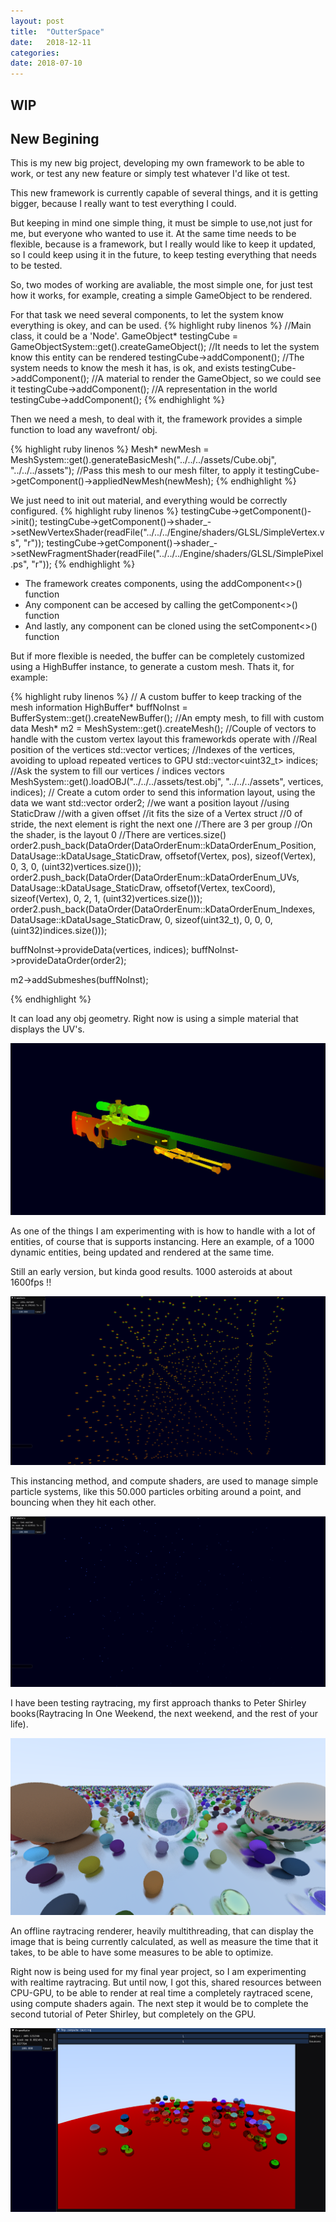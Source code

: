 ```yaml
---
layout: post
title:  "OutterSpace"
date:   2018-12-11
categories: 
date: 2018-07-10 
---
```

## WIP

## New Begining

This is my new big project, developing my own framework to be able to work, or test any new feature or simply test 
whatever I'd like ot test.


This new framework is currently capable of several things, and it is getting bigger, because I really want to test everything I could.

But keeping in mind one simple thing, it must be simple to use,not just for me, but everyone who wanted to use it.
At the same time needs to be flexible, because is a framework, but I really would like to keep it updated, so I could keep using it
in the future, to keep testing everything that needs to be tested.

So, two modes of working are avaliable, the most simple one, for just test how it works, for example, creating a simple GameObject to be rendered.

For that task we need several components, to let the system know everything is okey, and can be used.
{% highlight ruby linenos %}
//Main class, it could be a 'Node'.
GameObject* testingCube = GameObjectSystem::get().createGameObject();
//It needs to let the system know this entity can be rendered
testingCube->addComponent<MeshRenderer>();
//The system needs to know the mesh it has, is ok, and exists
testingCube->addComponent<MeshFilter>();
//A material to render the GameObject, so we could see it
testingCube->addComponent<Material>();
//A representation in the world
testingCube->addComponent<Transform>();
{% endhighlight %}

Then we need a mesh, to deal with it, the framework provides a simple function to load any wavefront/ obj.

{% highlight ruby linenos %}
Mesh* newMesh = MeshSystem::get().generateBasicMesh("../../../assets/Cube.obj", "../../../assets");
//Pass this mesh to our mesh filter, to apply it
testingCube->getComponent<MeshFilter>()->appliedNewMesh(newMesh);
{% endhighlight %}	

We just need to init out material, and everything would be correctly configured.
{% highlight ruby linenos %}
testingCube->getComponent<Material>()->init();
testingCube->getComponent<Material>()->shader_->setNewVertexShader(readFile("../../../Engine/shaders/GLSL/SimpleVertex.vs", "r"));
testingCube->getComponent<Material>()->shader_->setNewFragmentShader(readFile("../../../Engine/shaders/GLSL/SimplePixel.ps", "r"));
{% endhighlight %}	

* The framework creates components, using the addComponent<>() function
* Any component can be accesed by calling the getComponent<>() function
* And lastly, any component can be cloned using the setComponent<>() function


But if more flexible is needed, the buffer can be completely customized using a HighBuffer instance, to generate a custom mesh.
Thats it, for example:

{% highlight ruby linenos %}
// A custom buffer to keep tracking of the mesh information
HighBuffer* buffNoInst = BufferSystem::get().createNewBuffer();
//An empty mesh, to fill with custom data
Mesh* m2 = MeshSystem::get().createMesh();
//Couple of vectors to handle with the custom vertex layout this frameworkds operate with
//Real position of the vertices
std::vector<Vertex> vertices;
//Indexes of the vertices, avoiding to upload repeated vertices to GPU
std::vector<uint32_t> indices;
//Ask the system to fill our vertices / indices vectors
MeshSystem::get().loadOBJ("../../../assets/test.obj", "../../../assets", vertices, indices);
// Create a cutom order to send this information layout, using the data we want
std::vector<DataOrder> order2;
//we want a position layout
//using StaticDraw
//with a given offset
//it fits the size of a Vertex struct
//0 of stride, the next element is right the next one
//There are 3 per group
//On the shader, is the layout 0
//There are vertices.size()
order2.push_back(DataOrder(DataOrderEnum::kDataOrderEnum_Position, DataUsage::kDataUsage_StaticDraw,
	offsetof(Vertex, pos), sizeof(Vertex), 0, 3, 0, (uint32)vertices.size()));
order2.push_back(DataOrder(DataOrderEnum::kDataOrderEnum_UVs, DataUsage::kDataUsage_StaticDraw,
	offsetof(Vertex, texCoord), sizeof(Vertex), 0, 2, 1, (uint32)vertices.size()));
order2.push_back(DataOrder(DataOrderEnum::kDataOrderEnum_Indexes, DataUsage::kDataUsage_StaticDraw,
	0, sizeof(uint32_t), 0, 0, 0, (uint32)indices.size()));

buffNoInst->provideData(vertices, indices);
buffNoInst->provideDataOrder(order2);

m2->addSubmeshes(buffNoInst);

{% endhighlight %}	

It can load any obj geometry. Right now is using a simple material that displays the UV's.

![My helpful screenshot](/assets/OutterSpace/Screenshot_1.png)

As one of the things I am experimenting with is how to handle with a lot of entities, of course that is supports instancing. 
Here an example, of a 1000 dynamic entities, being updated and rendered at the same time.

Still an early version, but kinda good results. 1000 asteroids at about 1600fps !!

![My helpful screenshot](/assets/OutterSpace/Screenshot_.png)

This instancing method, and compute shaders, are used to manage simple particle systems, like this 50.000 particles orbiting around a point, and 
bouncing when they hit each other.

![My helpful screenshot](/assets/OutterSpace/Screenshot_2.png)




I have been testing raytracing, my first approach thanks to Peter Shirley books(Raytracing In One Weekend, the next weekend, and the rest of your life).

![My helpful screenshot](/assets/OutterSpace/output.bmp)

An offline raytracing renderer, heavily multithreading, that can display the image that is being currently calculated, as well as
measure the time that it takes, to be able to have some measures to be able to optimize.


Right now is being used for my final year project, so I am experimenting with realtime raytracing.
But until now, I got this, shared resources between CPU-GPU, to be able to render at real time a completely raytraced scene, using compute shaders again.
The next step it would be to complete the second tutorial of Peter Shirley, but completely on the GPU.

![My helpful screenshot](/assets/OutterSpace/Screenshot_3.png)
